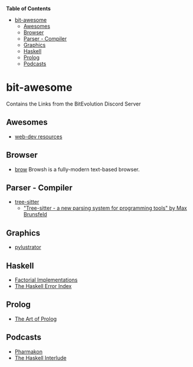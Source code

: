 <!-- markdown-toc start - Don't edit this section. Run M-x markdown-toc-refresh-toc -->
**Table of Contents**

- [bit-awesome](#bit-awesome)
    - [Awesomes](#awesomes)
    - [Browser](#browser)
    - [Parser - Compiler](#parser---compiler)
    - [Graphics](#graphics)
    - [Haskell](#haskell)
    - [Prolog](#prolog)
    - [Podcasts](#podcasts)

<!-- markdown-toc end -->

# bit-awesome #

Contains the Links from the BitEvolution Discord Server

## Awesomes ##

  * [web-dev resources](https://free-for.dev/#/)

## Browser

   * [brow](https://www.brow.sh/) Browsh is a fully-modern text-based browser.

## Parser - Compiler ##

  * [tree-sitter](https://tree-sitter.github.io/tree-sitter/)
      * ["Tree-sitter - a new parsing system for programming tools" by Max Brunsfeld](https://youtu.be/Jes3bD6P0To)

## Graphics ##

  * [pylustrator](https://pylustrator.readthedocs.io/en/latest/)

## Haskell ##

  * [Factorial Implementations](http://pages.cpsc.ucalgary.ca/~robin/class/449/Evolution.htm)
  * [The Haskell Error Index](https://errors.haskell.org/)

## Prolog ##

  * [The Art of Prolog](https://mitpress.mit.edu/9780262691055/the-art-of-prolog/)

## Podcasts ##

  * [Pharmakon](https://podcasts.google.com/feed/aHR0cHM6Ly9hbmNob3IuZm0vcy9hOTdjMWM0MC9wb2RjYXN0L3Jzcw)
  * [The Haskell Interlude](https://haskell.foundation/podcast)

